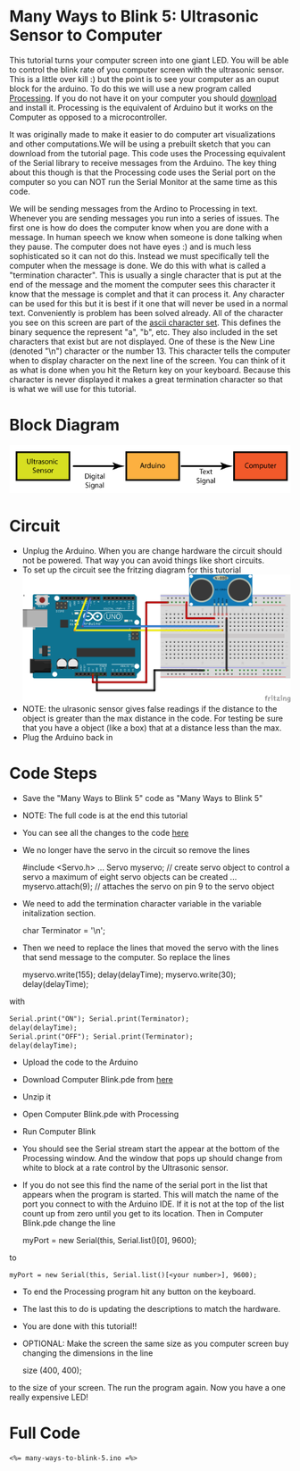 # Many Ways to Blink 5: Ultrasonic Sensor to Computer

This tutorial turns your computer screen into one giant LED. You will be able to control the blink rate of you computer screen with the ultrasonic sensor. This is a little over kill :) but the point is to see your computer as an ouput block for the arduino. To do this we will use a new program called <a href="http://www.processing.org/">Processing</a>. If you do not have it on your computer you should <a href="https://www.processing.org/download/">download</a> and install it. Processing is the equivalent of Arduino but it works on the Computer as opposed to a microcontroller. 

It was originally made to make it easier to do computer art visualizations and other computations.We will be using a prebuilt sketch that you can download from the tutorial page. This code uses the Processing equivalent of the Serial library to receive messages from the Arduino. The key thing about this though is that the Processing code uses the Serial port on the computer so you can NOT run the Serial Monitor at the same time as this code. 

We will be sending messages from the Ardino to Processing in text. Whenever you are sending messages you run into a series of issues. The first one is how do does the computer know when you are done with a message. In human speech we know when someone is done talking when they pause. The computer does not have eyes :) and is much less sophisticated so it can not do this. Instead we must specifically tell the computer when the message is done. We do this with what is called a "termination character". This is usually a single character that is put at the end of the message and the moment the computer sees this character it know that the message is complet and that it can process it.  Any character can be used for this but it is best if it one that will never be used in a normal text. Conveniently is problem has been solved already. All of the character you see on this screen are part of the <a href="http://www.asciitable.com/">ascii character set</a>. This defines the binary sequence the represent "a", "b", etc. They also included in the set characters that exist but are not displayed. One of these is the New Line (denoted "\n") character or the number 13. This character tells the computer when to display character on the next line of the screen. You can think of it as what is done when you hit the Return key on your keyboard. Because this character is never displayed it makes a great termination character so that is what we will use for this tutorial. 


# Block Diagram
![Light to Computer System](Ultrasonic_to_Computer_System.png)

# Circuit
* Unplug the Arduino. When you are change hardware the circuit should not be powered. That way you can avoid things like short circuits.
* To set up the circuit see the fritzing diagram for this tutorial
![Light to Computer System](many-ways-to-blink-5.png)
* NOTE: the ulrasonic sensor gives false readings if the distance to the object is greater than the max distance in the code. For testing be sure that you have a object (like a box) that at a distance less than the max. 
* Plug the Arduino back in 

# Code Steps
* Save the "Many Ways to Blink 5" code as "Many Ways to Blink 5"
* NOTE: The full code is at the end this tutorial
* You can see all the changes to the code <a href="https://github.com/workshopweekend/many-ways-to-blink-5/raw/master/many-ways-to-blink-5.pdf">here</a>
* We no longer have the servo in the circuit so remove the lines

	
    #include <Servo.h>
    ...
    Servo myservo;  // create servo object to control a servo a maximum of eight servo objects  can be created
    ...
    myservo.attach(9);  // attaches the servo on pin 9 to the servo object

* We need to add the termination character variable in the variable initalization section. 

	
    char Terminator = '\n';  

* Then we need to replace the lines that moved the servo with the lines that send message to the computer. So replace the lines 


    myservo.write(155);
    delay(delayTime); 
    myservo.write(30);
    delay(delayTime);  

 with 

    Serial.print("ON"); Serial.print(Terminator);
    delay(delayTime);        
    Serial.print("OFF"); Serial.print(Terminator);
    delay(delayTime);                  

* Upload the code to the Arduino 
* Download Computer Blink.pde from <a href="https://github.com/workshopweekend/many-ways-to-blink-5/raw/master/Computer_Blink.zip">here</a>
* Unzip it
* Open Computer Blink.pde with Processing
* Run Computer Blink
* You should see the Serial stream start the appear at the bottom of the Processing window. And the window that pops up should change from white to block at a rate control by the Ultrasonic sensor.  
* If you do not see this find the name of the serial port in the list that appears when the program is started. This will match the name of the port you connect to with the Arduino IDE. If it is not at the top of the list count up from zero until you get to its location. Then in Computer Blink.pde change the line


    myPort = new Serial(this, Serial.list()[0], 9600);

to

    myPort = new Serial(this, Serial.list()[<your number>], 9600);


* To end the Processing program hit any button on the keyboard. 
* The last this to do is updating the descriptions to match the hardware.
* You are done with this tutorial!!
* OPTIONAL: Make the screen the same size as you computer screen buy changing the dimensions in the line 


	size (400, 400);

to the size of your screen. The run the program again. Now you have a one really expensive LED!

# Full Code
    <%= many-ways-to-blink-5.ino =%>
